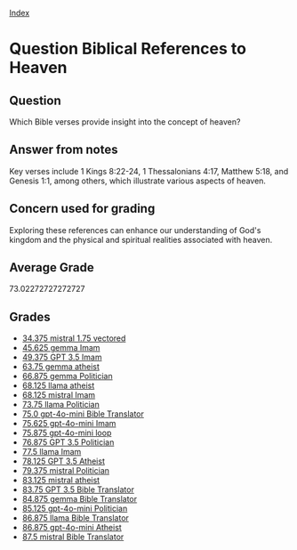 
[Index](../../index.md)
# Question Biblical References to Heaven
## Question
Which Bible verses provide insight into the concept of heaven?

## Answer from notes
Key verses include 1 Kings 8:22-24, 1 Thessalonians 4:17, Matthew 5:18, and Genesis 1:1, among others, which illustrate various aspects of heaven.

## Concern used for grading
Exploring these references can enhance our understanding of God's kingdom and the physical and spiritual realities associated with heaven.

## Average Grade
73.02272727272727

## Grades
 * [34.375 mistral 1.75 vectored](../answers/mistral_1.75_vectored/Biblical_References_to_Heaven.md)
 * [45.625 gemma Imam](../answers/gemma_Imam/Biblical_References_to_Heaven.md)
 * [49.375 GPT 3.5 Imam](../answers/GPT_3.5_Imam/Biblical_References_to_Heaven.md)
 * [63.75 gemma atheist](../answers/gemma_atheist/Biblical_References_to_Heaven.md)
 * [66.875 gemma Politician](../answers/gemma_Politician/Biblical_References_to_Heaven.md)
 * [68.125 llama atheist](../answers/llama_atheist/Biblical_References_to_Heaven.md)
 * [68.125 mistral Imam](../answers/mistral_Imam/Biblical_References_to_Heaven.md)
 * [73.75 llama Politician](../answers/llama_Politician/Biblical_References_to_Heaven.md)
 * [75.0 gpt-4o-mini Bible Translator](../answers/gpt-4o-mini_Bible_Translator/Biblical_References_to_Heaven.md)
 * [75.625 gpt-4o-mini Imam](../answers/gpt-4o-mini_Imam/Biblical_References_to_Heaven.md)
 * [75.875 gpt-4o-mini loop](../answers/gpt-4o-mini_loop/Biblical_References_to_Heaven.md)
 * [76.875 GPT 3.5 Politician](../answers/GPT_3.5_Politician/Biblical_References_to_Heaven.md)
 * [77.5 llama Imam](../answers/llama_Imam/Biblical_References_to_Heaven.md)
 * [78.125 GPT 3.5 Atheist](../answers/GPT_3.5_Atheist/Biblical_References_to_Heaven.md)
 * [79.375 mistral Politician](../answers/mistral_Politician/Biblical_References_to_Heaven.md)
 * [83.125 mistral atheist](../answers/mistral_atheist/Biblical_References_to_Heaven.md)
 * [83.75 GPT 3.5 Bible Translator](../answers/GPT_3.5_Bible_Translator/Biblical_References_to_Heaven.md)
 * [84.875 gemma Bible Translator](../answers/gemma_Bible_Translator/Biblical_References_to_Heaven.md)
 * [85.125 gpt-4o-mini Politician](../answers/gpt-4o-mini_Politician/Biblical_References_to_Heaven.md)
 * [86.875 llama Bible Translator](../answers/llama_Bible_Translator/Biblical_References_to_Heaven.md)
 * [86.875 gpt-4o-mini Atheist](../answers/gpt-4o-mini_Atheist/Biblical_References_to_Heaven.md)
 * [87.5 mistral Bible Translator](../answers/mistral_Bible_Translator/Biblical_References_to_Heaven.md)
